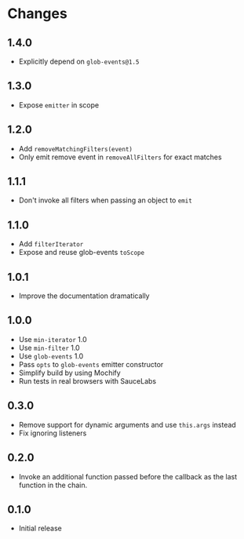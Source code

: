 # Changes

## 1.4.0

- Explicitly depend on `glob-events@1.5`

## 1.3.0

- Expose `emitter` in scope

## 1.2.0

- Add `removeMatchingFilters(event)`
- Only emit remove event in `removeAllFilters` for exact matches

## 1.1.1

- Don't invoke all filters when passing an object to `emit`

## 1.1.0

- Add `filterIterator`
- Expose and reuse glob-events `toScope`

## 1.0.1

- Improve the documentation dramatically

## 1.0.0

- Use `min-iterator` 1.0
- Use `min-filter` 1.0
- Use `glob-events` 1.0
- Pass `opts` to `glob-events` emitter constructor
- Simplify build by using Mochify
- Run tests in real browsers with SauceLabs

## 0.3.0

- Remove support for dynamic arguments and use `this.args` instead
- Fix ignoring listeners

## 0.2.0

- Invoke an additional function passed before the callback as the last function
  in the chain.

## 0.1.0

- Initial release

